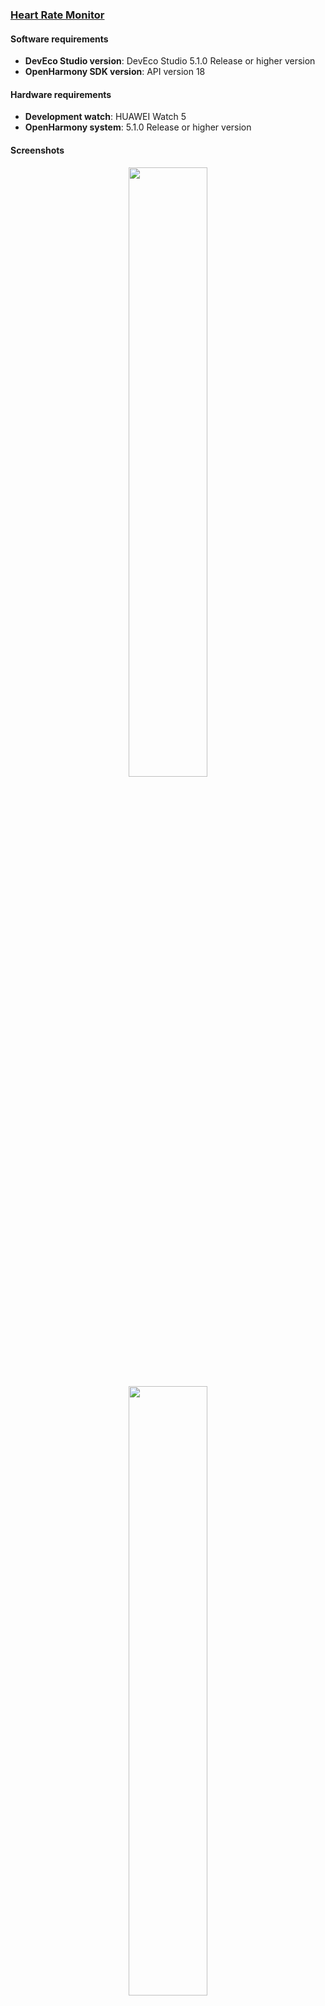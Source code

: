 ### [Heart Rate Monitor](https://github.com/eclipse-oniro4openharmony/app-heartratemonitor)  
#### Software requirements
- **DevEco Studio version**: DevEco Studio 5.1.0 Release or higher version
- **OpenHarmony SDK version**: API version 18

#### Hardware requirements
- **Development watch**: HUAWEI Watch 5
- **OpenHarmony system**: 5.1.0 Release or higher version

#### Screenshots
<div style="text-align: center">
    <img src='../images/health/heart-rate-monitor/image1.png' width='50%'>
    <img src='../images/health/heart-rate-monitor/image2.png' width='50%'>
</div>